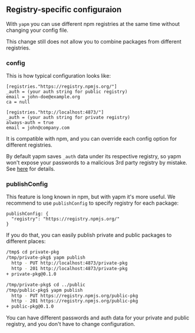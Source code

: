 Registry-specific configuraion
------------------------------

With `yapm` you can use different npm registries at the same time without changing your config file.

This change still does not allow you to combine packages from different registries.

### config

This is how typical configuration looks like:

```
[registries."https://registry.npmjs.org/"]
_auth = (your auth string for public registry)
email = john-doe@example.org
ca = null

[registries."http://localhost:4873/"]
_auth = (your auth string for private registry)
always-auth = true
email = john@company.com
```

It is compatible with npm, and you can override each config option for different registries.

By default yapm saves `_auth` data under its respective registry, so yapm won't expose your passwords to a malicious 3rd party registry by mistake. See [here](multireg-sec.md) for details.

### publishConfig

This feature is long known in npm, but with yapm it's more useful. We recommend to use `publishConfig` to specify registry for each package:

```
publishConfig: {
  "registry": "https://registry.npmjs.org/"
}
```

If you do that, you can easily publish private and public packages to different places:

```sh
/tmp$ cd private-pkg
/tmp/private-pkg$ yapm publish
  http - PUT http://localhost:4873/private-pkg
  http - 201 http://localhost:4873/private-pkg
+ private-pkg@0.1.0

/tmp/private-pkg$ cd ../public
/tmp/public-pkg$ yapm publish
  http - PUT https://registry.npmjs.org/public-pkg
  http - 201 https://registry.npmjs.org/public-pkg
+ public-pkg@0.1.0
```

You can have different passwords and auth data for your private and public registry, and you don't have to change configuration.

